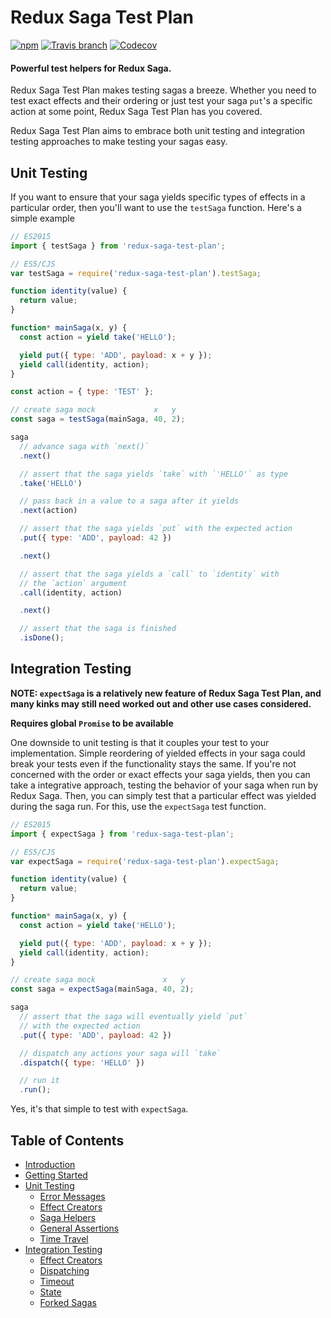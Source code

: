 # Redux Saga Test Plan

[![npm](https://img.shields.io/npm/v/redux-saga-test-plan.svg?style=flat-square)](https://www.npmjs.com/package/redux-saga-test-plan)
[![Travis branch](https://img.shields.io/travis/jfairbank/redux-saga-test-plan/master.svg?style=flat-square)](https://travis-ci.org/jfairbank/redux-saga-test-plan)
[![Codecov](https://img.shields.io/codecov/c/github/jfairbank/redux-saga-test-plan.svg?style=flat-square)](https://codecov.io/gh/jfairbank/redux-saga-test-plan)

#### Powerful test helpers for Redux Saga.

Redux Saga Test Plan makes testing sagas a breeze. Whether you need to test
exact effects and their ordering or just test your saga `put`'s a specific
action at some point, Redux Saga Test Plan has you covered.

Redux Saga Test Plan aims to embrace both unit testing and integration testing
approaches to make testing your sagas easy.

## Unit Testing

If you want to ensure that your saga yields specific types of effects in a
particular order, then you'll want to use the `testSaga` function. Here's a
simple example

```js
// ES2015
import { testSaga } from 'redux-saga-test-plan';

// ES5/CJS
var testSaga = require('redux-saga-test-plan').testSaga;

function identity(value) {
  return value;
}

function* mainSaga(x, y) {
  const action = yield take('HELLO');

  yield put({ type: 'ADD', payload: x + y });
  yield call(identity, action);
}

const action = { type: 'TEST' };

// create saga mock             x   y
const saga = testSaga(mainSaga, 40, 2);

saga
  // advance saga with `next()`
  .next()

  // assert that the saga yields `take` with `'HELLO'` as type
  .take('HELLO')

  // pass back in a value to a saga after it yields
  .next(action)

  // assert that the saga yields `put` with the expected action
  .put({ type: 'ADD', payload: 42 })

  .next()

  // assert that the saga yields a `call` to `identity` with
  // the `action` argument
  .call(identity, action)

  .next()

  // assert that the saga is finished
  .isDone();
```

## Integration Testing

**NOTE: `expectSaga` is a relatively new feature of Redux Saga Test Plan, and
many kinks may still need worked out and other use cases considered.**

**Requires global `Promise` to be available**

One downside to unit testing is that it couples your test to your
implementation. Simple reordering of yielded effects in your saga could break
your tests even if the functionality stays the same. If you're not concerned
with the order or exact effects your saga yields, then you can take a
integrative approach, testing the behavior of your saga when run by Redux Saga.
Then, you can simply test that a particular effect was yielded during the saga
run. For this, use the `expectSaga` test function.

```js
// ES2015
import { expectSaga } from 'redux-saga-test-plan';

// ES5/CJS
var expectSaga = require('redux-saga-test-plan').expectSaga;

function identity(value) {
  return value;
}

function* mainSaga(x, y) {
  const action = yield take('HELLO');

  yield put({ type: 'ADD', payload: x + y });
  yield call(identity, action);
}

// create saga mock               x   y
const saga = expectSaga(mainSaga, 40, 2);

saga
  // assert that the saga will eventually yield `put`
  // with the expected action
  .put({ type: 'ADD', payload: 42 })

  // dispatch any actions your saga will `take`
  .dispatch({ type: 'HELLO' })

  // run it
  .run();
```

Yes, it's that simple to test with `expectSaga`.

## Table of Contents

- [Introduction](/README.md)
- [Getting Started](/getting-started.md)
- [Unit Testing](/unit-testing/README.md)
  - [Error Messages](/unit-testing/error-messages.md)
  - [Effect Creators](/unit-testing/effect-creators.md)
  - [Saga Helpers](/unit-testing/saga-helpers.md)
  - [General Assertions](/unit-testing/general-assertions.md)
  - [Time Travel](/unit-testing/time-travel.md)
- [Integration Testing](/integration-testing/README.md)
  - [Effect Creators](/integration-testing/effect-creators.md)
  - [Dispatching](/integration-testing/dispatching.md)
  - [Timeout](/integration-testing/timeout.md)
  - [State](/integration-testing/state.md)
  - [Forked Sagas](/integration-testing/forked-sagas.md)
